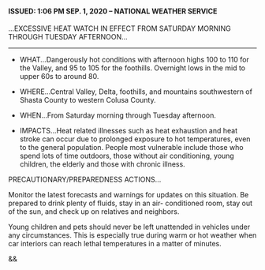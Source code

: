 #### ISSUED: 1:06 PM SEP. 1, 2020 – NATIONAL WEATHER SERVICE
...EXCESSIVE HEAT WATCH IN EFFECT FROM SATURDAY MORNING THROUGH
TUESDAY AFTERNOON...

----

* WHAT...Dangerously hot conditions with afternoon highs 100 to
110 for the Valley, and 95 to 105 for the foothills. Overnight
lows in the mid to upper 60s to around 80.

* WHERE...Central Valley, Delta, foothills, and mountains
southwestern of Shasta County to western Colusa County.

* WHEN...From Saturday morning through Tuesday afternoon.

* IMPACTS...Heat related illnesses such as heat exhaustion and
heat stroke can occur due to prolonged exposure to hot
temperatures, even to the general population. People most
vulnerable include those who spend lots of time outdoors, those
without air conditioning, young children, the elderly and those
with chronic illness.

PRECAUTIONARY/PREPAREDNESS ACTIONS...

Monitor the latest forecasts and warnings for updates on this
situation. Be prepared to drink plenty of fluids, stay in an air-
conditioned room, stay out of the sun, and check up on relatives
and neighbors.

Young children and pets should never be left unattended in
vehicles under any circumstances. This is especially true during
warm or hot weather when car interiors can reach lethal
temperatures in a matter of minutes.

&&
